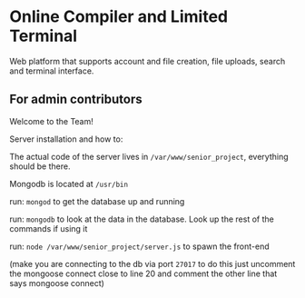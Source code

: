 # Online Compiler and Limited Terminal
Web platform that supports account and file creation, file uploads, search and terminal interface.

## For admin contributors
Welcome to the Team!

Server installation and how to:

The actual code of the server lives in ```/var/www/senior_project```,
everything should be there.

Mongodb is located at ```/usr/bin```

run: ```mongod``` to get the database up and running

run: ```mongodb``` to look at the data in the database. Look up the rest of the commands if using it

run: ```node /var/www/senior_project/server.js``` to spawn the front-end

(make you are connecting to the db via port ```27017``` to do this
just uncomment the mongoose connect close to line 20
and comment the other line that says mongoose connect)
